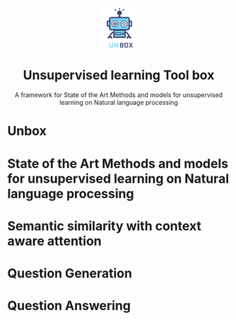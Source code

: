 <p align="center">
  <img width="80" src="./Extra/unbox.png">
</p>
<h1 align="center">Unsupervised learning Tool box</h1>



<p align="center">A framework for State of the Art Methods and models for unsupervised learning on Natural language processing</p>

# Unbox
# State of the Art Methods and models for unsupervised learning on Natural language processing
# Semantic similarity with context aware attention
# Question Generation
# Question Answering

